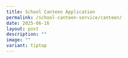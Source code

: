 ```yaml
---
title: School Canteen Application
permalink: /school-canteen-service/canteen/
date: 2025-06-16
layout: post
description: ""
image: ""
variant: tiptap
---
```

